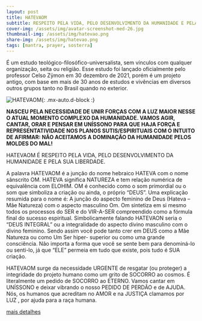 ```yaml
---
layout: post
title: HATEVAOM
subtitle: RESPEITO PELA VIDA, PELO DESENVOLVIMENTO DA HUMANIDADE E PELA SUA LIBERDADE
cover-img: /assets/img/avatar-screenshot-med-26.jpg
thumbnail-img: /assets/img/hatevao.png
share-img: /assets/img/hatevao.png
tags: [mantra, prayer, sosterra]
---
```


É um estudo teológico-filosófico-universalista, sem vínculos com qualquer organização, seita ou religião. Esse estudo foi lançado oficialmente pelo professor Celso Zÿmon em 30 dezembro de 2021, porém é um projeto antigo, com base em mais de 30 anos de estudos e vivências em diversos outros grupos tanto no Brasil quando no exterior.

![HATEVAOM](https://celsozymonmetafisica.files.wordpress.com/2021/12/logo-hatevaom.jpg){: .mx-auto.d-block :}

**NASCEU PELA NECESSIDADE DE UNIR FORÇAS COM A LUZ MAIOR NESSE O ATUAL MOMENTO COMPLEXO DA HUMANIDADE. VAMOS AGIR, CANTAR, ORAR E PENSAR EM UNÍSSONO PARA QUE HAJA FORÇA E REPRESENTATIVIDADE NOS PLANOS SUTIS/ESPIRITUAIS COM O INTUITO DE AFIRMAR:
NÃO ACEITAMOS A DOMINAÇÃO DA HUMANIDADE PELOS MOLDES DO MAL!**

HATEVAOM É RESPEITO PELA VIDA, PELO DESENVOLVIMENTO DA HUMANIDADE E PELA SUA LIBERDADE.

A palavra HATEVAOM é a junção do nome hebraico HATEVA com o nome sânscrito OM.
HATEVA significa NATUREZA e tem relação numérica de equivalência com ELOHIM.
OM é conhecido como o som primordial ou o som que simboliza a criação ou ainda, o próprio “DEUS”.
Uma explicação resumida para o nome é: A junção do aspecto feminino de Deus (Hateva – Mãe Natureza) com o aspecto masculino Om.
Om sintetiza em si mesmo todos os processos do SER e do VIR-A-SER compreendido como a fórmula final do sucesso espiritual.
Simbolicamente falando HATEVAON seria o “DEUS INTEGRAL” ou a integralidade do aspecto divino masculino com o divino feminino.
Sendo assim você pode tanto crer em DEUS como a Mãe Natureza ou como Um Ser hiper- superior ou como uma grande consciência. Não importa a forma que você se sente bem para denominá-lo ou senti-lo, já que “ELE” permeia em tudo que existe, pois tudo é SUA criação.

HATEVAOM surge da necessidade URGENTE de resgatar (ou proteger) a integridade do projeto humano como um grito de SOCORRO ao cosmos. É literalmente um pedido de SOCORRO ao ETERNO. Vamos cantar em UNÍSSONO e deixar vibrando o nosso PEDIDO DE PERDÃO e de AJUDA. Nós, os humanos que acreditam no AMOR e na JUSTIÇA clamamos por LUZ , por ajuda para a raça humana.

[mais detalhes](https://celsozymon.com.br/hatevaom/)